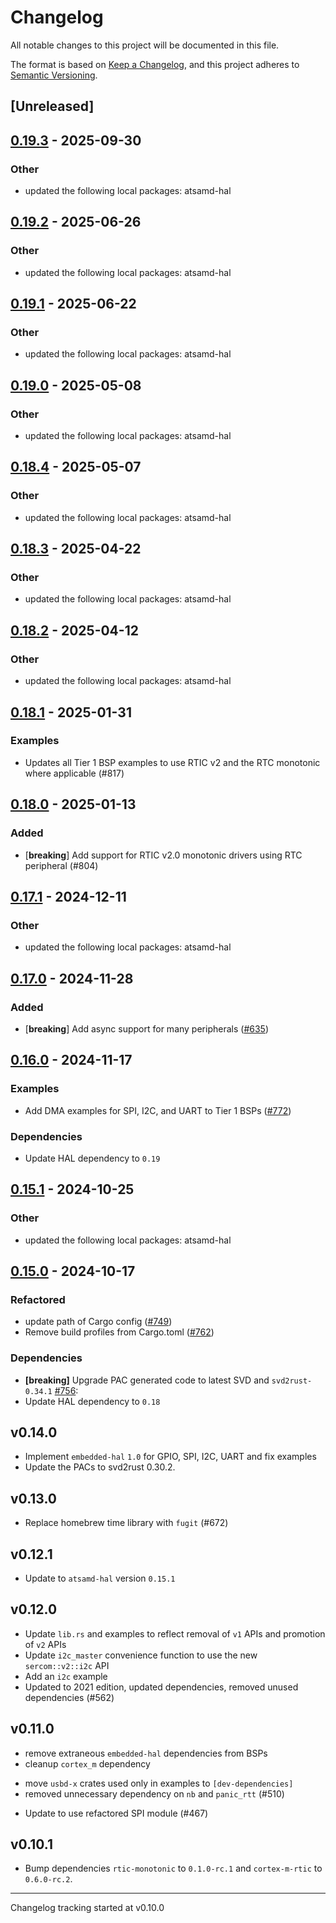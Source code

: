 # Changelog

All notable changes to this project will be documented in this file.

The format is based on [Keep a Changelog](https://keepachangelog.com/en/1.0.0/),
and this project adheres to [Semantic Versioning](https://semver.org/spec/v2.0.0.html).

## [Unreleased]

## [0.19.3](https://github.com/atsamd-rs/atsamd/compare/metro_m0-0.19.2...metro_m0-0.19.3) - 2025-09-30

### Other

- updated the following local packages: atsamd-hal

## [0.19.2](https://github.com/atsamd-rs/atsamd/compare/metro_m0-0.19.1...metro_m0-0.19.2) - 2025-06-26

### Other

- updated the following local packages: atsamd-hal

## [0.19.1](https://github.com/atsamd-rs/atsamd/compare/metro_m0-0.19.0...metro_m0-0.19.1) - 2025-06-22

### Other

- updated the following local packages: atsamd-hal

## [0.19.0](https://github.com/atsamd-rs/atsamd/compare/metro_m0-0.18.4...metro_m0-0.19.0) - 2025-05-08

### Other

- updated the following local packages: atsamd-hal

## [0.18.4](https://github.com/atsamd-rs/atsamd/compare/metro_m0-0.18.3...metro_m0-0.18.4) - 2025-05-07

### Other

- updated the following local packages: atsamd-hal

## [0.18.3](https://github.com/atsamd-rs/atsamd/compare/metro_m0-0.18.2...metro_m0-0.18.3) - 2025-04-22

### Other

- updated the following local packages: atsamd-hal

## [0.18.2](https://github.com/atsamd-rs/atsamd/compare/metro_m0-0.18.1...metro_m0-0.18.2) - 2025-04-12

### Other

- updated the following local packages: atsamd-hal

## [0.18.1](https://github.com/atsamd-rs/atsamd/compare/metro_m0-0.18.0...metro_m0-0.18.1) - 2025-01-31

### Examples

- Updates all Tier 1 BSP examples to use RTIC v2 and the RTC monotonic where applicable (#817)

## [0.18.0](https://github.com/atsamd-rs/atsamd/compare/metro_m0-0.17.1...metro_m0-0.18.0) - 2025-01-13

### Added

- [**breaking**] Add support for RTIC v2.0 monotonic drivers using RTC peripheral (#804)

## [0.17.1](https://github.com/atsamd-rs/atsamd/compare/metro_m0-0.17.0...metro_m0-0.17.1) - 2024-12-11

### Other

- updated the following local packages: atsamd-hal

## [0.17.0](https://github.com/atsamd-rs/atsamd/compare/metro_m0-0.16.0...metro_m0-0.17.0) - 2024-11-28

### Added

- [**breaking**] Add async support for many peripherals ([#635](https://github.com/atsamd-rs/atsamd/pull/635))

## [0.16.0](https://github.com/atsamd-rs/atsamd/compare/metro_m0-0.15.1...metro_m0-0.16.0) - 2024-11-17

### Examples

- Add DMA examples for SPI, I2C, and UART to Tier 1 BSPs ([#772](https://github.com/atsamd-rs/atsamd/pull/772))

### Dependencies

- Update HAL dependency to `0.19`

## [0.15.1](https://github.com/atsamd-rs/atsamd/compare/metro_m0-0.15.0...metro_m0-0.15.1) - 2024-10-25

### Other

- updated the following local packages: atsamd-hal

## [0.15.0](https://github.com/atsamd-rs/atsamd/compare/metro_m0-0.14.0...metro_m0-0.15.0) - 2024-10-17

### Refactored

- update path of Cargo config ([#749](https://github.com/atsamd-rs/atsamd/pull/749))
- Remove build profiles from Cargo.toml ([#762](https://github.com/atsamd-rs/atsamd/pull/762))

### Dependencies

- **[breaking]** Upgrade PAC generated code to latest SVD and `svd2rust-0.34.1` [#756](https://github.com/atsamd-rs/atsamd/pull/756):
- Update HAL dependency to `0.18`

## v0.14.0

- Implement `embedded-hal` `1.0` for GPIO, SPI, I2C, UART and fix examples
- Update the PACs to svd2rust 0.30.2.

## v0.13.0

- Replace homebrew time library with `fugit` (#672)

## v0.12.1

- Update to `atsamd-hal` version `0.15.1`

## v0.12.0

- Update `lib.rs` and examples to reflect removal of `v1` APIs and promotion of `v2` APIs
- Update `i2c_master` convenience function to use the new `sercom::v2::i2c` API
- Add an `i2c` example
- Updated to 2021 edition, updated dependencies, removed unused dependencies (#562)

## v0.11.0

- remove extraneous `embedded-hal` dependencies from BSPs
- cleanup `cortex_m` dependency
* move `usbd-x` crates used only in examples to `[dev-dependencies]`
* removed unnecessary dependency on `nb` and `panic_rtt` (#510)
- Update to use refactored SPI module (#467)

## v0.10.1

* Bump dependencies `rtic-monotonic` to `0.1.0-rc.1` and `cortex-m-rtic` to `0.6.0-rc.2`.

---

Changelog tracking started at v0.10.0
